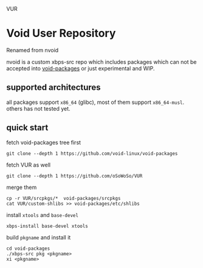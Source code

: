 VUR
# Void User Repository
Renamed from nvoid

nvoid is a custom xbps-src repo which includes packages which can not be accepted into [void-packages](https://github.com/void-linux/void-packages/) or just experimental and WIP.

## supported architectures
all packages support `x86_64` (glibc), most of them support `x86_64-musl`. others has not tested yet.

## quick start

fetch void-packages tree first
```
git clone --depth 1 https://github.com/void-linux/void-packages
```
fetch VUR as well
```
git clone --depth 1 https://github.com/oSoWoSo/VUR
```
merge them
```
cp -r VUR/srcpkgs/*  void-packages/srcpkgs
cat VUR/custom-shlibs >> void-packages/etc/shlibs
```
install `xtools` and `base-devel`
```
xbps-install base-devel xtools
```
build `pkgname` and install it
```
cd void-packages
./xbps-src pkg <pkgname>
xi <pkgname>
```

